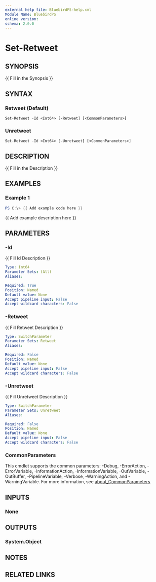 ```yaml
---
external help file: BluebirdPS-help.xml
Module Name: BluebirdPS
online version:
schema: 2.0.0
---
```


# Set-Retweet

## SYNOPSIS
{{ Fill in the Synopsis }}

## SYNTAX

### Retweet (Default)
```
Set-Retweet -Id <Int64> [-Retweet] [<CommonParameters>]
```

### Unretweet
```
Set-Retweet -Id <Int64> [-Unretweet] [<CommonParameters>]
```

## DESCRIPTION
{{ Fill in the Description }}

## EXAMPLES

### Example 1
```powershell
PS C:\> {{ Add example code here }}
```

{{ Add example description here }}

## PARAMETERS

### -Id
{{ Fill Id Description }}

```yaml
Type: Int64
Parameter Sets: (All)
Aliases:

Required: True
Position: Named
Default value: None
Accept pipeline input: False
Accept wildcard characters: False
```

### -Retweet
{{ Fill Retweet Description }}

```yaml
Type: SwitchParameter
Parameter Sets: Retweet
Aliases:

Required: False
Position: Named
Default value: None
Accept pipeline input: False
Accept wildcard characters: False
```

### -Unretweet
{{ Fill Unretweet Description }}

```yaml
Type: SwitchParameter
Parameter Sets: Unretweet
Aliases:

Required: False
Position: Named
Default value: None
Accept pipeline input: False
Accept wildcard characters: False
```

### CommonParameters
This cmdlet supports the common parameters: -Debug, -ErrorAction, -ErrorVariable, -InformationAction, -InformationVariable, -OutVariable, -OutBuffer, -PipelineVariable, -Verbose, -WarningAction, and -WarningVariable. For more information, see [about_CommonParameters](http://go.microsoft.com/fwlink/?LinkID=113216).

## INPUTS

### None

## OUTPUTS

### System.Object
## NOTES

## RELATED LINKS
